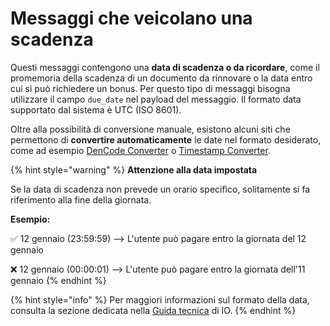 # Messaggi che veicolano una scadenza

Questi messaggi contengono una **data di scadenza o da ricordare**, come il promemoria della scadenza di un documento da rinnovare o la data entro cui si può richiedere un bonus. Per questo tipo di messaggi bisogna utilizzare il campo `due_date` nel payload del messaggio. Il formato data supportato dal sistema è UTC (ISO 8601).

Oltre alla possibilità di conversione manuale, esistono alcuni siti che permettono di **convertire automaticamente** le date nel formato desiderato, come ad esempio [DenCode Converter](https://dencode.com/date/iso8601) o [Timestamp Converter](https://www.timestamp-converter.com/).&#x20;

{% hint style="warning" %}
**Attenzione alla data impostata**

Se la data di scadenza non prevede un orario specifico, solitamente si fa riferimento alla fine della giornata.

**Esempio:**

✅ 12 gennaio (23:59:59) --> L'utente può pagare entro la giornata del 12 gennaio

❌ 12 gennaio (00:00:01) --> L'utente può pagare entro la giornata dell'11 gennaio
{% endhint %}

{% hint style="info" %}
Per maggiori informazioni sul formato della data, consulta la sezione dedicata nella [Guida tecnica](https://docs.pagopa.it/io-guida-tecnica/api-e-specifiche/api-messaggi/submit-a-message-passing-the-user-fiscal\_code-in-the-request-body#due\_date) di IO.&#x20;
{% endhint %}
